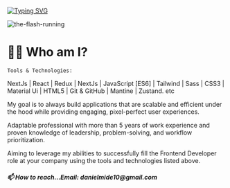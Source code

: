  
[![Typing SVG](https://readme-typing-svg.demolab.com?font=Poppins&duration=8000&pause=2000&color=FFD700&center=true&vCenter=true&width=435&lines=Hi,+I+Am+Danny_Flash+Nice+To+Meet+You;Welcome+to+My+Speed+Force,+Cheers)](https://git.io/typing-svg)

 ![the-flash-running](https://user-images.githubusercontent.com/84744061/214002252-2a023304-acc6-48cd-8791-9dc3d7a5b7ff.gif)
 
  
  <h1>👨‍💻 Who am I?</h1>
  
 
	
	Tools & Technologies:
NextJs | React | Redux | NextJs | JavaScript [ES6] | Tailwind | Sass | CSS3 | Material Ui | HTML5 | Git & GitHub | Mantine | Zustand. etc

My goal is to always build applications that are scalable and efficient under the hood while providing engaging, pixel-perfect user experiences.

Adaptable professional with more than 5 years of work experience and proven
knowledge of leadership, problem-solving, and workflow prioritization.

Aiming to leverage my abilities to successfully fill the Frontend Developer
role at your company using the tools and technologies listed above. 


<h5>📫 How to reach...Email: danielmide10@gmail.com</h5>




